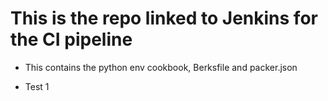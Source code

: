 # This is the repo linked to Jenkins for the CI pipeline
- This contains the python env cookbook, Berksfile and packer.json


- Test 1


